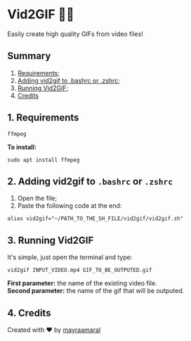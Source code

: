 # Vid2GIF 💾✨

Easily create high quality GIFs from video files!

## Summary

1. [Requirements](https://github.com/mayraamaral/vid2gif#1-requirements);
2. [Adding vid2gif to .bashrc or .zshrc](https://github.com/mayraamaral/vid2gif#2-adding-vid2gif-to-bashrc-or-zshrc);
3. [Running Vid2GIF](https://github.com/mayraamaral/vid2gif#3-running-vid2gif);
4. [Credits](https://github.com/mayraamaral/vid2gif#4-credits)

## 1. Requirements

`ffmpeg`

**To install:**

```
sudo apt install ffmpeg
```

## 2. Adding vid2gif to `.bashrc` or `.zshrc`

1. Open the file;
2. Paste the following code at the end:

```
alias vid2gif="~/PATH_TO_THE_SH_FILE/vid2gif/vid2gif.sh"
```

## 3. Running Vid2GIF

It's simple, just open the terminal and type:

```
vid2gif INPUT_VIDEO.mp4 GIF_TO_BE_OUTPUTED.gif
```

**First parameter:** the name of the existing video file.  
**Second parameter:** the name of the gif that will be outputed.

## 4. Credits

Created with ❤️ by [mayraamaral](https://github.com/mayraamaral)
